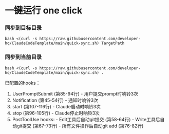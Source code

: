 # 一键运行 one click
### 同步到目标目录
```
bash <(curl -s https://raw.githubusercontent.com/developer-hq/ClaudeCodeTemplate/main/quick-sync.sh) TargetPath
```
### 同步到当前目录
```
bash <(curl -s https://raw.githubusercontent.com/developer-hq/ClaudeCodeTemplate/main/quick-sync.sh) .
```


已配置的hooks：

  1. UserPromptSubmit (第85-94行) - 用户提交prompt时响铃3次
  2. Notification (第45-54行) - 通知时响铃3次
  3. start (第107-116行) - Claude启动时响铃3次
  4. stop (第96-105行) - Claude停止时响铃3次
  5. PostToolUse hooks:
    - Edit工具后自动git提交 (第58-64行)
    - Write工具后自动git提交 (第67-73行)
    - 所有文件操作后自动git add (第76-82行)

